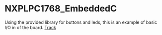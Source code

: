 # NXPLPC1768_EmbeddedC

Using the provided library for buttons and leds, this is an example of basic I/O in of the board. [Track](https://github.com/res-hit/NXPLPC1768_EmbeddedC/blob/Fibonacci/lab_08_2021.pdf)
